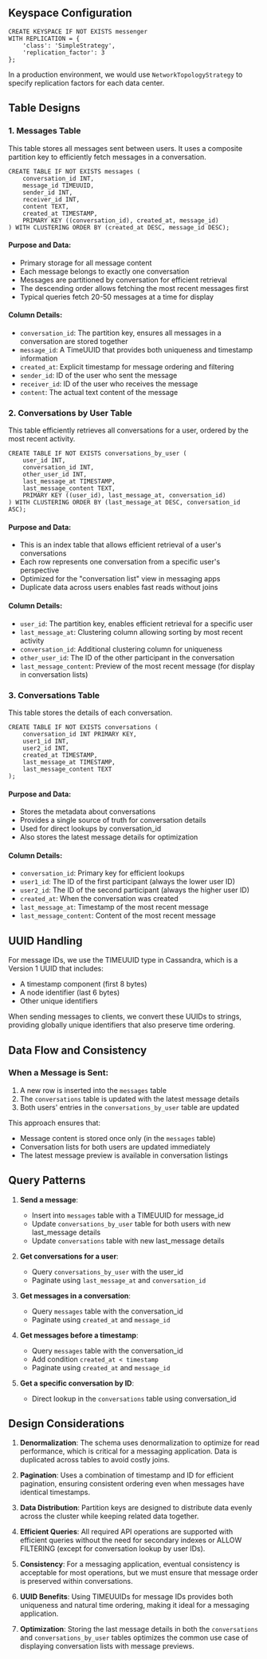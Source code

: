 ## Keyspace Configuration

```cql
CREATE KEYSPACE IF NOT EXISTS messenger
WITH REPLICATION = {
    'class': 'SimpleStrategy',
    'replication_factor': 3
};
```

In a production environment, we would use `NetworkTopologyStrategy` to specify replication factors for each data center.

## Table Designs

### 1. Messages Table

This table stores all messages sent between users. It uses a composite partition key to efficiently fetch messages in a conversation.

```cql
CREATE TABLE IF NOT EXISTS messages (
    conversation_id INT,
    message_id TIMEUUID,  
    sender_id INT,
    receiver_id INT,
    content TEXT,
    created_at TIMESTAMP,
    PRIMARY KEY ((conversation_id), created_at, message_id)
) WITH CLUSTERING ORDER BY (created_at DESC, message_id DESC);
```

#### Purpose and Data:
- Primary storage for all message content
- Each message belongs to exactly one conversation
- Messages are partitioned by conversation for efficient retrieval
- The descending order allows fetching the most recent messages first
- Typical queries fetch 20-50 messages at a time for display

#### Column Details:
- `conversation_id`: The partition key, ensures all messages in a conversation are stored together
- `message_id`: A TimeUUID that provides both uniqueness and timestamp information
- `created_at`: Explicit timestamp for message ordering and filtering
- `sender_id`: ID of the user who sent the message
- `receiver_id`: ID of the user who receives the message
- `content`: The actual text content of the message

### 2. Conversations by User Table

This table efficiently retrieves all conversations for a user, ordered by the most recent activity.

```cql
CREATE TABLE IF NOT EXISTS conversations_by_user (
    user_id INT,
    conversation_id INT,
    other_user_id INT,
    last_message_at TIMESTAMP,
    last_message_content TEXT,
    PRIMARY KEY ((user_id), last_message_at, conversation_id)
) WITH CLUSTERING ORDER BY (last_message_at DESC, conversation_id ASC);
```

#### Purpose and Data:
- This is an index table that allows efficient retrieval of a user's conversations
- Each row represents one conversation from a specific user's perspective
- Optimized for the "conversation list" view in messaging apps
- Duplicate data across users enables fast reads without joins

#### Column Details:
- `user_id`: The partition key, enables efficient retrieval for a specific user
- `last_message_at`: Clustering column allowing sorting by most recent activity
- `conversation_id`: Additional clustering column for uniqueness
- `other_user_id`: The ID of the other participant in the conversation
- `last_message_content`: Preview of the most recent message (for display in conversation lists)

### 3. Conversations Table

This table stores the details of each conversation.

```cql
CREATE TABLE IF NOT EXISTS conversations (
    conversation_id INT PRIMARY KEY,
    user1_id INT,
    user2_id INT,
    created_at TIMESTAMP,
    last_message_at TIMESTAMP,
    last_message_content TEXT
);
```

#### Purpose and Data:
- Stores the metadata about conversations
- Provides a single source of truth for conversation details
- Used for direct lookups by conversation_id
- Also stores the latest message details for optimization

#### Column Details:
- `conversation_id`: Primary key for efficient lookups
- `user1_id`: The ID of the first participant (always the lower user ID)
- `user2_id`: The ID of the second participant (always the higher user ID)
- `created_at`: When the conversation was created
- `last_message_at`: Timestamp of the most recent message
- `last_message_content`: Content of the most recent message

## UUID Handling

For message IDs, we use the TIMEUUID type in Cassandra, which is a Version 1 UUID that includes:
- A timestamp component (first 8 bytes)
- A node identifier (last 6 bytes)
- Other unique identifiers

When sending messages to clients, we convert these UUIDs to strings, providing globally unique identifiers that also preserve time ordering.

## Data Flow and Consistency

### When a Message is Sent:
1. A new row is inserted into the `messages` table
2. The `conversations` table is updated with the latest message details
3. Both users' entries in the `conversations_by_user` table are updated

This approach ensures that:
- Message content is stored once only (in the `messages` table)
- Conversation lists for both users are updated immediately
- The latest message preview is available in conversation listings

## Query Patterns

1. **Send a message**:
   - Insert into `messages` table with a TIMEUUID for message_id
   - Update `conversations_by_user` table for both users with new last_message details
   - Update `conversations` table with new last_message details

2. **Get conversations for a user**:
   - Query `conversations_by_user` with the user_id
   - Paginate using `last_message_at` and `conversation_id`

3. **Get messages in a conversation**:
   - Query `messages` table with the conversation_id
   - Paginate using `created_at` and `message_id`

4. **Get messages before a timestamp**:
   - Query `messages` table with the conversation_id
   - Add condition `created_at < timestamp`
   - Paginate using `created_at` and `message_id`

5. **Get a specific conversation by ID**:
   - Direct lookup in the `conversations` table using conversation_id

## Design Considerations

1. **Denormalization**: The schema uses denormalization to optimize for read performance, which is critical for a messaging application. Data is duplicated across tables to avoid costly joins.

2. **Pagination**: Uses a combination of timestamp and ID for efficient pagination, ensuring consistent ordering even when messages have identical timestamps.

3. **Data Distribution**: Partition keys are designed to distribute data evenly across the cluster while keeping related data together.

4. **Efficient Queries**: All required API operations are supported with efficient queries without the need for secondary indexes or ALLOW FILTERING (except for conversation lookup by user IDs).

5. **Consistency**: For a messaging application, eventual consistency is acceptable for most operations, but we must ensure that message order is preserved within conversations.

6. **UUID Benefits**: Using TIMEUUIDs for message IDs provides both uniqueness and natural time ordering, making it ideal for a messaging application.

7. **Optimization**: Storing the last message details in both the `conversations` and `conversations_by_user` tables optimizes the common use case of displaying conversation lists with message previews.